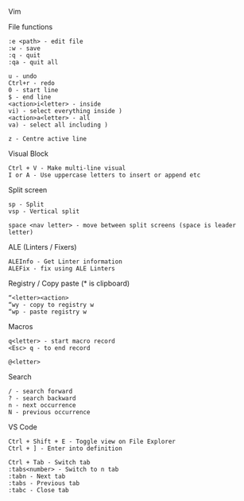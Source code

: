 Vim

File functions

```
:e <path> - edit file
:w - save
:q - quit
:qa - quit all
```

```
u - undo
Ctrl+r - redo
0 - start line
$ - end line
<action>i<letter> - inside
vi) - select everything inside )
<action>a<letter> - all
va) - select all including )

z - Centre active line
```

Visual Block

```
Ctrl + V - Make multi-line visual
I or A - Use uppercase letters to insert or append etc
```

Split screen

```
sp - Split
vsp - Vertical split

space <nav letter> - move between split screens (space is leader letter)
```

ALE (Linters / Fixers)

```
ALEInfo - Get Linter information
ALEFix - fix using ALE Linters
```

Registry / Copy paste (\* is clipboard)

```
“<letter><action>
“wy - copy to registry w
“wp - paste registry w
```

Macros

```
q<letter> - start macro record
<Esc> q - to end record

@<letter>
```

Search

```
/ - search forward
? - search backward
n - next occurrence
N - previous occurrence
```

VS Code

```
Ctrl + Shift + E - Toggle view on File Explorer
Ctrl + ] - Enter into definition

Ctrl + Tab - Switch tab
:tabs<number> - Switch to n tab
:tabn - Next tab
:tabs - Previous tab
:tabc - Close tab
```
